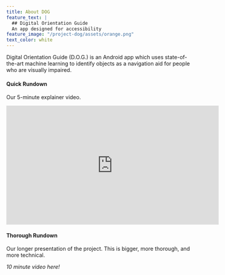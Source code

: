 ```yaml
---
title: About DOG
feature_text: |
  ## Digital Orientation Guide
  An app designed for accessibility
feature_image: "/project-dog/assets/orange.png"
text_color: white
---
```


Digital Orientation Guide (D.O.G.) is an Android app which uses state-of-the-art machine learning to identify objects as a navigation aid for people who are visually impaired.

#### Quick Rundown

Our 5-minute explainer video.

<iframe width="560" height="315" src="https://www.youtube.com/embed/q7nqO-0x8L0" title="YouTube video player" frameborder="0" allow="accelerometer; autoplay; clipboard-write; encrypted-media; gyroscope; picture-in-picture" allowfullscreen></iframe>

#### Thorough Rundown

Our longer presentation of the project. This is bigger, more thorough, and more technical.

*10 minute video here!*

